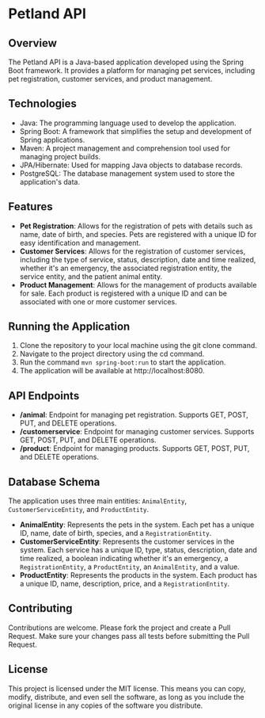 # Petland API

## Overview
The Petland API is a Java-based application developed using the Spring Boot framework. It provides a platform for managing pet services, including pet registration, customer services, and product management.

## Technologies
- Java: The programming language used to develop the application.
- Spring Boot: A framework that simplifies the setup and development of Spring applications.
- Maven: A project management and comprehension tool used for managing project builds.
- JPA/Hibernate: Used for mapping Java objects to database records.
- PostgreSQL: The database management system used to store the application's data.

## Features
- **Pet Registration**: Allows for the registration of pets with details such as name, date of birth, and species. Pets are registered with a unique ID for easy identification and management.
- **Customer Services**: Allows for the registration of customer services, including the type of service, status, description, date and time realized, whether it's an emergency, the associated registration entity, the service entity, and the patient animal entity.
- **Product Management**: Allows for the management of products available for sale. Each product is registered with a unique ID and can be associated with one or more customer services.

## Running the Application
1. Clone the repository to your local machine using the git clone command.
2. Navigate to the project directory using the cd command.
3. Run the command `mvn spring-boot:run` to start the application.
4. The application will be available at http://localhost:8080.

## API Endpoints
- **/animal**: Endpoint for managing pet registration. Supports GET, POST, PUT, and DELETE operations.
- **/customerservice**: Endpoint for managing customer services. Supports GET, POST, PUT, and DELETE operations.
- **/product**: Endpoint for managing products. Supports GET, POST, PUT, and DELETE operations.

## Database Schema
The application uses three main entities: `AnimalEntity`, `CustomerServiceEntity`, and `ProductEntity`.

- **AnimalEntity**: Represents the pets in the system. Each pet has a unique ID, name, date of birth, species, and a `RegistrationEntity`.
- **CustomerServiceEntity**: Represents the customer services in the system. Each service has a unique ID, type, status, description, date and time realized, a boolean indicating whether it's an emergency, a `RegistrationEntity`, a `ProductEntity`, an `AnimalEntity`, and a value.
- **ProductEntity**: Represents the products in the system. Each product has a unique ID, name, description, price, and a `RegistrationEntity`.

## Contributing
Contributions are welcome. Please fork the project and create a Pull Request. Make sure your changes pass all tests before submitting the Pull Request.

## License
This project is licensed under the MIT license. This means you can copy, modify, distribute, and even sell the software, as long as you include the original license in any copies of the software you distribute.